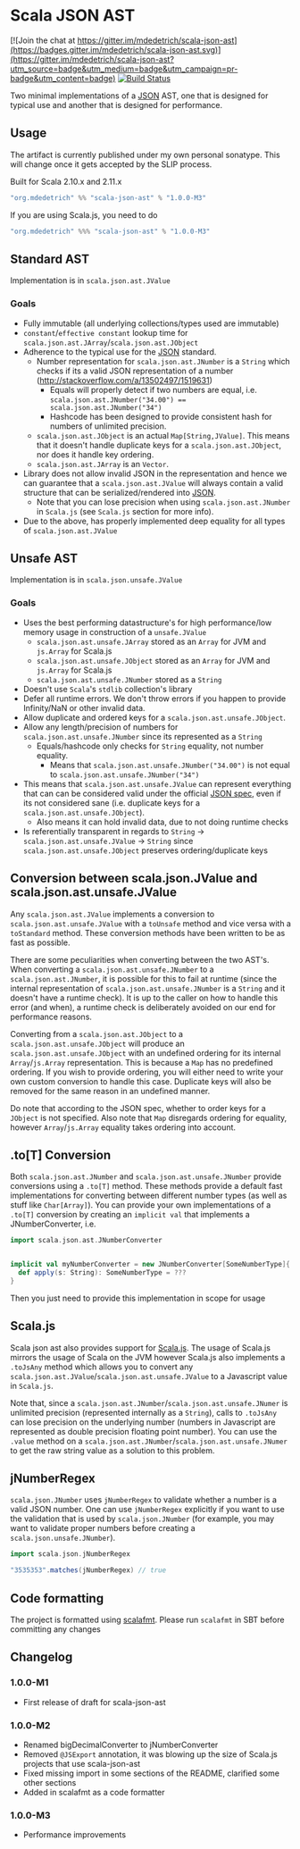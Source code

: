# Scala JSON AST

[![Join the chat at https://gitter.im/mdedetrich/scala-json-ast](https://badges.gitter.im/mdedetrich/scala-json-ast.svg)](https://gitter.im/mdedetrich/scala-json-ast?utm_source=badge&utm_medium=badge&utm_campaign=pr-badge&utm_content=badge)
[![Build Status](https://travis-ci.org/mdedetrich/scala-json-ast.svg?branch=master)](https://travis-ci.org/mdedetrich/scala-json-ast)

Two minimal implementations of a [JSON](https://en.wikipedia.org/wiki/JSON) AST, one that is designed for
typical use and another that is designed for performance.

## Usage

The artifact is currently published under my own personal sonatype. This will change once it gets
accepted by the SLIP process.

Built for Scala 2.10.x and 2.11.x

```sbt
"org.mdedetrich" %% "scala-json-ast" % "1.0.0-M3"
```

If you are using Scala.js, you need to do

```sbt
"org.mdedetrich" %%% "scala-json-ast" % "1.0.0-M3"
```

## Standard AST
Implementation is in `scala.json.ast.JValue`

### Goals
- Fully immutable (all underlying collections/types used are immutable)
- `constant`/`effective constant` lookup time for `scala.json.ast.JArray`/`scala.json.ast.JObject`
- Adherence to the typical use for the [JSON](https://en.wikipedia.org/wiki/JSON) standard.
    - Number representation for `scala.json.ast.JNumber` is a `String` which checks if its a valid JSON representation
      of a number (http://stackoverflow.com/a/13502497/1519631)
      - Equals will properly detect if two numbers are equal, i.e. `scala.json.ast.JNumber("34.00") == scala.json.ast.JNumber("34")`
      - Hashcode has been designed to provide consistent hash for numbers of unlimited precision.
    - `scala.json.ast.JObject` is an actual `Map[String,JValue]`. This means that it doesn't handle duplicate keys for a `scala.json.ast.JObject`,
    nor does it handle key ordering.
    - `scala.json.ast.JArray` is an `Vector`.
- Library does not allow invalid JSON in the representation and hence we can guarantee that a `scala.json.ast.JValue` will 
always contain a valid structure that can be serialized/rendered into [JSON](https://en.wikipedia.org/wiki/JSON). 
  - Note that you can lose precision when using `scala.json.ast.JNumber` in `Scala.js` (see `Scala.js` 
section for more info).
- Due to the above, has properly implemented deep equality for all types of `scala.json.ast.JValue`

## Unsafe AST
Implementation is in `scala.json.unsafe.JValue`

### Goals
- Uses the best performing datastructure's for high performance/low memory usage in construction of a `unsafe.JValue`
    - `scala.json.ast.unsafe.JArray` stored as an `Array` for JVM and `js.Array` for Scala.js
    - `scala.json.ast.unsafe.JObject` stored as an `Array` for JVM and `js.Array` for Scala.js
    - `scala.json.ast.unsafe.JNumber` stored as a `String`
- Doesn't use `Scala`'s `stdlib` collection's library
- Defer all runtime errors. We don't throw errors if you happen to provide Infinity/NaN or other invalid data.
- Allow duplicate and ordered keys for a `scala.json.ast.unsafe.JObject`.
- Allow any length/precision of numbers for `scala.json.ast.unsafe.JNumber` since its represented as a `String`
  - Equals/hashcode only checks for `String` equality, not number equality.
    - Means that `scala.json.ast.unsafe.JNumber("34.00")` is not equal to `scala.json.ast.unsafe.JNumber("34")`
- This means that `scala.json.ast.unsafe.JValue` can represent everything that can
can be considered valid under the official [JSON spec](https://www.ietf.org/rfc/rfc4627.txt), even if its not considered sane (i.e.
duplicate keys for a `scala.json.ast.unsafe.JObject`).
  - Also means it can hold invalid data, due to not doing runtime checks
- Is referentially transparent in regards to `String` -> `scala.json.ast.unsafe.JValue` -> `String` since `scala.json.ast.unsafe.JObject` 
  preserves ordering/duplicate keys

## Conversion between scala.json.JValue and scala.json.ast.unsafe.JValue

Any `scala.json.ast.JValue` implements a conversion to `scala.json.ast.unsafe.JValue` with a `toUnsafe` method and vice versa with a
`toStandard` method. These conversion methods have been written to be as fast as possible.

There are some peculiarities when converting between the two AST's. When converting a `scala.json.ast.unsafe.JNumber` to a 
`scala.json.ast.JNumber`, it is possible for this to fail at runtime (since the internal representation of 
`scala.json.ast.unsafe.JNumber` is a `String` and it doesn't have a runtime check). It is up to the caller on how to handle this error (and when), 
a runtime check is deliberately avoided on our end for performance reasons.

Converting from a `scala.json.ast.JObject` to a `scala.json.ast.unsafe.JObject` will produce 
an `scala.json.ast.unsafe.JObject` with an undefined ordering for its internal `Array`/`js.Array` representation.
This is because a `Map` has no predefined ordering. If you wish to provide ordering, you will either need
to write your own custom conversion to handle this case. Duplicate keys will also be removed for the same reason
in an undefined manner.

Do note that according to the JSON spec, whether to order keys for a `JObject` is not specified. Also note that `Map` 
disregards ordering for equality, however `Array`/`js.Array` equality takes ordering into account.

## .to[T] Conversion

Both `scala.json.ast.JNumber` and `scala.json.ast.unsafe.JNumber` provide conversions using a `.to[T]` method. These methods 
provide a default fast implementations for converting between different number types (as well
as stuff like `Char[Array]`). You can provide your own implementations of a `.to[T]` 
conversion by creating an `implicit val` that implements a JNumberConverter, i.e.

```scala
import scala.json.ast.JNumberConverter


implicit val myNumberConverter = new JNumberConverter[SomeNumberType]{
  def apply(s: String): SomeNumberType = ???
}
```

Then you just need to provide this implementation in scope for usage

## Scala.js
Scala json ast also provides support for [Scala.js](https://github.com/scala-js/scala-js).
The usage of Scala.js mirrors the usage of Scala on the JVM however Scala.js also implements
a `.toJsAny` method which allows you to convert any
`scala.json.ast.JValue`/`scala.json.ast.unsafe.JValue` to a Javascript value in `Scala.js`.

Note that, since a `scala.json.ast.JNumber`/`scala.json.ast.unsafe.JNumer` is unlimited
precision (represented internally as a `String`), calls to `.toJsAny` can lose precision on the
underlying number (numbers in Javascript are represented as double precision floating point number).
You can use the `.value` method on a `scala.json.ast.JNumber`/`scala.json.ast.unsafe.JNumer` to
get the raw string value as a solution to this problem.

## jNumberRegex
`scala.json.JNumber` uses `jNumberRegex` to validate whether a number is a valid
JSON number. One can use `jNumberRegex` explicitly if you want to use the validation that
is used by `scala.json.JNumber` (for example, you may want to validate proper numbers
before creating a `scala.json.unsafe.JNumber`).

```scala
import scala.json.jNumberRegex

"3535353".matches(jNumberRegex) // true
```

## Code formatting
The project is formatted using [scalafmt](https://github.com/olafurpg/scalafmt). Please run `scalafmt`
in SBT before committing any changes

## Changelog

### 1.0.0-M1
* First release of draft for scala-json-ast
### 1.0.0-M2
* Renamed bigDecimalConverter to jNumberConverter
* Removed `@JSExport` annotation, it was blowing up the size of Scala.js projects that use scala-json-ast
* Fixed missing import in some sections of the README, clarified some other sections
* Added in scalafmt as a code formatter
### 1.0.0-M3
* Performance improvements
